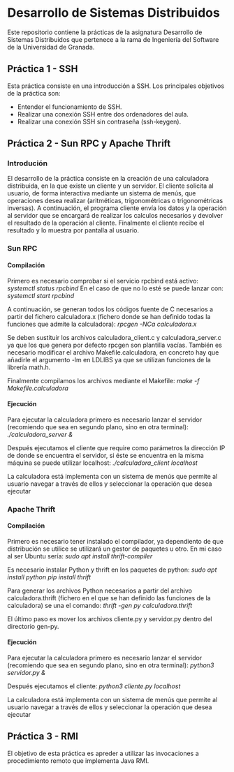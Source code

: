 # Desarrollo de Sistemas Distribuidos
Este repositorio contiene la prácticas de la asignatura Desarrollo de Sistemas Distribuidos que pertenece a la rama de Ingeniería del Software de la Universidad de Granada.

## Práctica 1 - SSH
Esta práctica consiste en una introducción a SSH. Los principales objetivos de la práctica son:
- Entender el funcionamiento de SSH.
- Realizar una conexión SSH entre dos ordenadores del aula.
- Realizar una conexión SSH sin contraseña (ssh-keygen).

## Práctica 2 - Sun RPC y Apache Thrift
### Introdución
El desarrollo de la práctica consiste en la creación de una calculadora distribuida, en la que existe un cliente y un servidor. El cliente solicita al usuario, de forma interactiva mediante un sistema de menús, que operaciones desea realizar (aritméticas, trigonométricas o trigonométricas inversas). A continuación, el programa cliente envía los datos y la operación al servidor que se encargará de realizar los calculos necesarios y devolver el resultado de la operación al cliente. Finalmente el cliente recibe el resultado y lo muestra por pantalla al usuario.

### Sun RPC
#### Compilación
Primero es necesario comprobar si el servicio rpcbind está activo:
*systemctl status rpcbind*
En el caso de que no lo esté se puede lanzar con:
*systemctl start rpcbind*

A continuación, se generan todos los códigos fuente de C necesarios a partir del fichero calculadora.x (fichero donde se han definido todas la funciones que admite la calculadora):
*rpcgen -NCa calculadora.x*

Se deben sustituir los archivos calculadora_client.c y calculadora_server.c ya que los que genera por defecto rpcgen son plantilla vacías.
También es necesario modificar el archivo Makefile.calculadora, en concreto hay que añadirle el argumento -lm en LDLIBS ya que se utilizan funciones de la librería math.h.

Finalmente compilamos los archivos mediante el Makefile:
*make -f Makefile.calculadora*

#### Ejecución
Para ejecutar la calculadora primero es necesario lanzar el servidor (recomiendo que sea en segundo plano, sino en otra terminal):
*./calculadora_server &*

Después ejecutamos el cliente que require como parámetros la dirección IP de donde se encuentra el servidor, si éste se encuentra en la misma máquina se puede utilizar localhost:
*./calculadora_client localhost*

La calculadora está implementa con un sistema de menús que permite al usuario navegar a través de ellos y seleccionar la operación que desea ejecutar

### Apache Thrift
#### Compilación
Primero es necesario tener instalado el compilador, ya dependiento de que distribución se utilice se utilizará un gestor de paquetes u otro. En mi caso al ser Ubuntu sería:
*sudo apt install thrift-compiler*

Es necesario instalar Python y thrift en los paquetes de python:
*sudo apt install python*
*pip install thrift*

Para generar los archivos Python necesarios a partir del archivo calculadora.thrift (fichero en el que se han definido las funciones de la calculadora) se una el comando:
*thrift -gen py calculadora.thrift*

El último paso es mover los archivos cliente.py y servidor.py dentro del directorio gen-py.

#### Ejecución
Para ejecutar la calculadora primero es necesario lanzar el servidor (recomiendo que sea en segundo plano, sino en otra terminal):
*python3 servidor.py &*

Después ejecutamos el cliente:
*python3 cliente.py localhost*

La calculadora está implementa con un sistema de menús que permite al usuario navegar a través de ellos y seleccionar la operación que desea ejecutar

## Práctica 3 - RMI
El objetivo de esta práctica es apreder a utilizar las invocaciones a procedimiento remoto que implementa Java RMI.
